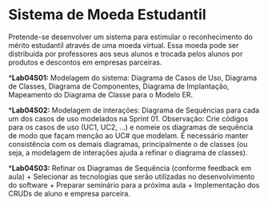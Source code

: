 # Sistema de Moeda Estudantil

Pretende-se desenvolver um sistema para estimular o reconhecimento do mérito estudantil através de uma moeda virtual. Essa moeda pode ser distribuída por professores aos seus alunos e trocada pelos alunos por produtos e descontos em empresas parceiras. 

*<b>Lab04S01:</b> Modelagem do sistema: Diagrama de Casos de Uso, Diagrama de Classes, Diagrama de Componentes, Diagrama de Implantação, Mapeamento do Diagrama de Classe para o Modelo ER. 

*<b>Lab04S02:</b>  Modelagem de interações: Diagrama de Sequências para cada um dos casos de uso modelados na Sprint 01. Observação: Crie códigos para os casos de uso (UC1, UC2, ...) e nomeie os diagramas de sequência de modo que façam menção ao UC# que modelam. É necessário manter consistência com os demais diagramas, principalmente o de classes (ou seja, a modelagem de interações ajuda a refinar o diagrama de classes).

*<b>Lab04S03:</b> Refinar os Diagramas de Sequência (conforme feedback em aula) + Selecionar as tecnologias que serão utilizadas no desenvolvimento do software + Preparar seminário para a próxima aula + Implementação dos CRUDs de aluno e empresa parceira.
